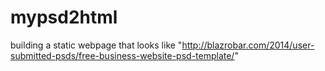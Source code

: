 # mypsd2html
building a static webpage that looks like "http://blazrobar.com/2014/user-submitted-psds/free-business-website-psd-template/"

